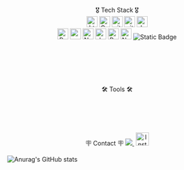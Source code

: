 <div align="center">
🎖️ Tech Stack 🎖️<br>
<img alt="html5" src="https://img.shields.io/badge/HTML5-E34F26?style=for-the-badge&logo=html5&logoColor=white" height="25px"/>
<img alt="Css3" src="https://img.shields.io/badge/CSS3-1572B6?style=for-the-badge&logo=css3&logoColor=white" height="25px"/>
<img alt="git" src="https://img.shields.io/badge/-Git-F05032?style=flat-square&logo=git&logoColor=white" height="25px"/>
<img alt="github actions" src="https://img.shields.io/badge/-Github_Actions-2088FF?style=flat-square&logo=github-actions&logoColor=white" height="25px"/>
<img alt="Jquery" src="https://img.shields.io/badge/jquery-%230769AD.svg?style=for-the-badge&logo=jquery&logoColor=white" height="25px"/>
<br>
<img alt="Python" src="https://img.shields.io/badge/Python-14354C?style=for-the-badge&logo=python&logoColor=white" height="25px"/>
<img alt="redux" src="https://img.shields.io/badge/-Redux-764ABC?style=flat-square&logo=redux&logoColor=white" height="25px"/>
<img alt="Nodejs" src="https://img.shields.io/badge/-Nodejs-43853d?style=flat-square&logo=Node.js&logoColor=white"  height="25px"/>
<img alt="Javascript" src="https://img.shields.io/badge/JavaScript-323330?style=for-the-badge&logo=javascript&logoColor=F7DF1E"  height="25px"/>
<img alt="React" src="https://img.shields.io/badge/React-20232A?style=for-the-badge&logo=react&logoColor=61DAFB" height="25px"/>
<img alt="NextJs" src="https://img.shields.io/badge/Next-black?style=for-the-badge&logo=next.js&logoColor=white" height="25px"/>
<img alt="Static Badge" src="https://img.shields.io/badge/:badgeContent?style=flat&logo=mysql&logoColor=white&label=005E86&labelColor=005E86&color=005E86">
</div>
<br>
<br>
<br>
<br>
<br>
<br>


<div align="center">
🛠️ Tools 🛠️
</div>
<br>
<br>
<br>
<br>
<br>


<div align="center">
🪧 Contact 🪧
<a href="mailto:KJW040416@gmail.com"><img src="https://camo.githubusercontent.com/6ebc64c5ec6fb81e96b82550d9440790c2f6e3b93342be0b2def98e3e36c78f9/68747470733a2f2f696d672e736869656c64732e696f2f62616467652f6f6b613133313340676d61696c2e636f6d2d4431343833363f7374796c653d666f722d7468652d6261646765266c6f676f3d676d61696c266c6f676f436f6c6f723d7768697465" data-canonical-src="https://img.shields.io/badge/KJW040416@gmail.com-D14836?style=for-the-badge&amp;logo=gmail&amp;logoColor=white" style="max-width: 100%;">&nbsp;</a>   
<a href="https://www.instagram.com/ryun__04" target="_blank"><img alt="Instagram" src="https://img.shields.io/badge/Instagram-E4405F?style=for-the-badge&logo=instagram&logoColor=white"  height="30px"/></a>
</div>



![Anurag's GitHub stats](https://github-readme-stats.vercel.app/api?username=anuraghazra&show_icons=true&theme=rose_pine )
